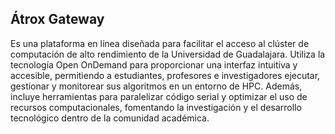 ## Átrox Gateway

Es una plataforma en línea diseñada para facilitar el acceso al clúster de computación de alto rendimiento de la Universidad de Guadalajara. Utiliza la tecnología Open OnDemand para proporcionar una interfaz intuitiva y accesible, permitiendo a estudiantes, profesores e investigadores ejecutar, gestionar y monitorear sus algoritmos en un entorno de HPC. Además, incluye herramientas para paralelizar código serial y optimizar el uso de recursos computacionales, fomentando la investigación y el desarrollo tecnológico dentro de la comunidad académica.

